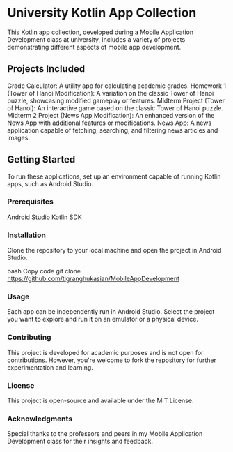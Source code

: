 # University Kotlin App Collection
This Kotlin app collection, developed during a Mobile Application Development class at university, includes a variety of projects demonstrating different aspects of mobile app development.

## Projects Included
Grade Calculator: A utility app for calculating academic grades.
Homework 1 (Tower of Hanoi Modification): A variation on the classic Tower of Hanoi puzzle, showcasing modified gameplay or features.
Midterm Project (Tower of Hanoi): An interactive game based on the classic Tower of Hanoi puzzle.
Midterm 2 Project (News App Modification): An enhanced version of the News App with additional features or modifications.
News App: A news application capable of fetching, searching, and filtering news articles and images.

## Getting Started
To run these applications, set up an environment capable of running Kotlin apps, such as Android Studio.

### Prerequisites
Android Studio
Kotlin SDK

### Installation
Clone the repository to your local machine and open the project in Android Studio.

bash
Copy code
git clone https://github.com/tigranghukasian/MobileAppDevelopment
### Usage
Each app can be independently run in Android Studio. Select the project you want to explore and run it on an emulator or a physical device.

### Contributing
This project is developed for academic purposes and is not open for contributions. However, you're welcome to fork the repository for further experimentation and learning.

### License
This project is open-source and available under the MIT License.

### Acknowledgments
Special thanks to the professors and peers in my Mobile Application Development class for their insights and feedback.
